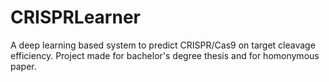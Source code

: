 # CRISPRLearner
A deep learning based system to predict CRISPR/Cas9 on target cleavage efficiency.
Project made for bachelor's degree thesis and for homonymous paper.
